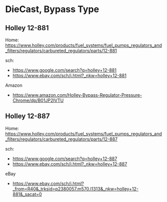 # DieCast, Bypass Type

## Holley 12-881
Home: https://www.holley.com/products/fuel_systems/fuel_pumps_regulators_and_filters/regulators/carbureted_regulators/parts/12-881

sch:
- https://www.google.com/search?q=holley+12-881
- https://www.ebay.com/sch/i.html?_nkw=holley+12-881

Amazon
- https://www.amazon.com/Holley-Bypass-Regulator-Pressure-Chrome/dp/B01JP2IVTU

## Holley 12-887
Home: https://www.holley.com/products/fuel_systems/fuel_pumps_regulators_and_filters/regulators/carbureted_regulators/parts/12-887

sch:
- https://www.google.com/search?q=holley+12-887
- https://www.ebay.com/sch/i.html?_nkw=holley+12-887

eBay
- https://www.ebay.com/sch/i.html?_from=R40&_trksid=p2380057.m570.l1313&_nkw=holley+12-881&_sacat=0
